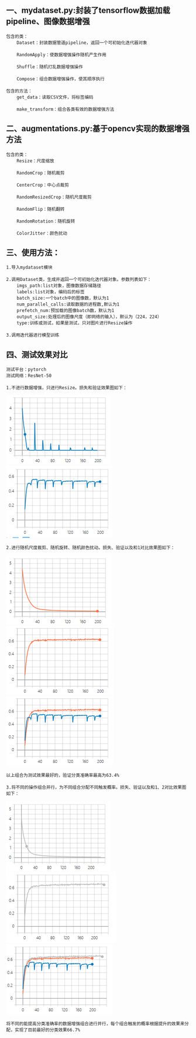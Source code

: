 一、mydataset.py:封装了tensorflow数据加载pipeline、图像数据增强
-----    
    包含的类：
        Dataset：封装数据管道pipeline，返回一个可初始化迭代器对象
        
        RandomApply：使数据增强操作随机产生作用
        
        Shuffle：随机打乱数据增强操作
        
        Compose：组合数据增强操作，使其顺序执行
    
    包含的方法：
        get_data：读取CSV文件，将标签编码
        
        make_transform：组合各类有效的数据增强方法
        
二、augmentations.py:基于opencv实现的数据增强方法
---    
    包含的类：
        Resize：尺度缩放
        
        RandomCrop：随机裁剪
        
        CenterCrop：中心点裁剪
        
        RandomResizedCrop：随机尺度裁剪
        
        RandomFlip：随机翻转
        
        RandomRotation：随机旋转
        
        ColorJitter：颜色扰动

三、使用方法：
---
    1.导入mydataset模块

    2.调用Dataset类，生成并返回一个可初始化迭代器对象。参数列表如下：
        imgs_path:list对象，图像数据存储路径
        labels:list对象，编码后的标签
        batch_size:一个batch中的图像数，默认为1
        num_parallel_calls:读取数据的进程数,默认为1
        prefetch_num:预加载的图像batch数，默认为1
        output_size:处理后的图像尺度（即网络的输入），默认为（224，224）
        type:训练或测试，如果是测试，只对图片进行Resize操作
        
    3.调用迭代器进行模型训练
    
四、测试效果对比
---
    测试平台：pytorch
    测试网络：ResNet-50
    
    1.不进行数据增强，只进行Resize。损失和验证效果图如下：
![](https://github.com/LW-CVer/Augmentation/blob/master/img/1.png)
![](https://github.com/LW-CVer/Augmentation/blob/master/img/2.png)
   
    2.进行随机尺度裁剪、随机旋转、随机颜色扰动。损失、验证以及和1对比效果图如下：
![](https://github.com/LW-CVer/Augmentation/blob/master/img/3.png)
![](https://github.com/LW-CVer/Augmentation/blob/master/img/4.png)
![](https://github.com/LW-CVer/Augmentation/blob/master/img/5.png)
    
    以上组合为测试效果最好的，验证分类准确率最高为63.4%

    3.将不同的操作组合并行，为不同组合分配不同触发概率。损失、验证以及和1、2对比效果图如下：
![](https://github.com/LW-CVer/Augmentation/blob/master/img/6.png)
![](http://github.com/LW-CVer/Augmentation/blob/master/img/7.png)
![](http://github.com/LW-CVer/Augmentation/blob/master/img/8.png)
    
    将不同的能提高分类准确率的数据增强组合进行并行，每个组合触发的概率根据提升的效果来分配，实现了目前最好的分类效果66.7%




